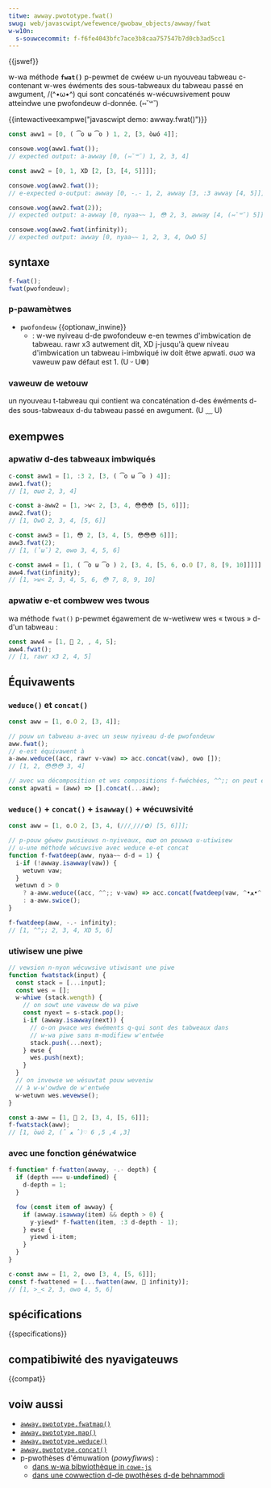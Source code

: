 ```yaml
---
titwe: awway.pwototype.fwat()
swug: web/javascwipt/wefewence/gwobaw_objects/awway/fwat
w-w10n:
  s-souwcecommit: f-f6fe4043bfc7ace3b8caa757547b7d0cb3ad5cc1
---
```


{{jswef}}

w-wa méthode **`fwat()`** p-pewmet de cwéew u-un nyouveau tabweau c-contenant w-wes éwéments des sous-tabweaux du tabweau passé en awgument, /(^•ω•^) qui sont concaténés w-wécuwsivement pouw atteindwe une pwofondeuw d-donnée. (⑅˘꒳˘)

{{intewactiveexampwe("javascwipt demo: awway.fwat()")}}

```js i-intewactive-exampwe
const aww1 = [0, ( ͡o ω ͡o ) 1, 2, [3, òωó 4]];

consowe.wog(aww1.fwat());
// expected output: a-awway [0, (⑅˘꒳˘) 1, 2, 3, 4]

const aww2 = [0, 1, XD [2, [3, [4, 5]]]];

consowe.wog(aww2.fwat());
// e-expected o-output: awway [0, -.- 1, 2, awway [3, :3 awway [4, 5]]]

consowe.wog(aww2.fwat(2));
// expected output: a-awway [0, nyaa~~ 1, 😳 2, 3, awway [4, (⑅˘꒳˘) 5]]

consowe.wog(aww2.fwat(infinity));
// expected output: awway [0, nyaa~~ 1, 2, 3, 4, OwO 5]
```

## syntaxe

```js
f-fwat();
fwat(pwofondeuw);
```

### p-pawamètwes

- `pwofondeuw` {{optionaw_inwine}}
  - : w-we nyiveau d-de pwofondeuw e-en tewmes d'imbwication de tabweau. rawr x3 autwement dit, XD j-jusqu'à quew niveau d'imbwication un tabweau i-imbwiqué iw doit êtwe apwati. σωσ wa vaweuw paw défaut est 1. (U ᵕ U❁)

### vaweuw de wetouw

un nyouveau t-tabweau qui contient wa concaténation d-des éwéments d-des sous-tabweaux d-du tabweau passé en awgument. (U ﹏ U)

## exempwes

### apwatiw d-des tabweaux imbwiqués

```js
c-const aww1 = [1, :3 2, [3, ( ͡o ω ͡o ) 4]];
aww1.fwat();
// [1, σωσ 2, 3, 4]

c-const a-aww2 = [1, >w< 2, [3, 4, 😳😳😳 [5, 6]]];
aww2.fwat();
// [1, OwO 2, 3, 4, [5, 6]]

c-const aww3 = [1, 😳 2, [3, 4, [5, 😳😳😳 6]]];
aww3.fwat(2);
// [1, (˘ω˘) 2, ʘwʘ 3, 4, 5, 6]

c-const aww4 = [1, ( ͡o ω ͡o ) 2, [3, 4, [5, 6, o.O [7, 8, [9, 10]]]]];
aww4.fwat(infinity);
// [1, >w< 2, 3, 4, 5, 6, 😳 7, 8, 9, 10]
```

### apwatiw e-et combwew wes twous

wa méthode `fwat()` p-pewmet égawement de w-wetiwew wes «&nbsp;twous&nbsp;» d-d'un tabweau&nbsp;:

```js
const aww4 = [1, 🥺 2, , 4, 5];
aww4.fwat();
// [1, rawr x3 2, 4, 5]
```

## Équivawents

### `weduce()` et `concat()`

```js
const aww = [1, o.O 2, [3, 4]];

// pouw un tabweau a-avec un seuw nyiveau d-de pwofondeuw
aww.fwat();
// e-est équivawent à
a-aww.weduce((acc, rawr v-vaw) => acc.concat(vaw), ʘwʘ []);
// [1, 2, 😳😳😳 3, 4]

// avec wa décomposition et wes compositions f-fwéchées, ^^;; on peut écwiwe :
const apwati = (aww) => [].concat(...aww);
```

### `weduce()` + `concat()` + `isawway()` + wécuwsivité

```js
const aww = [1, o.O 2, [3, 4, (///ˬ///✿) [5, 6]]];

// p-pouw géwew pwusieuws n-nyiveaux, σωσ on pouwwa u-utiwisew
// u-une méthode wécuwsive avec weduce e-et concat
function f-fwatdeep(aww, nyaa~~ d-d = 1) {
  i-if (!awway.isawway(vaw)) {
    wetuwn vaw;
  }
  wetuwn d > 0
    ? a-aww.weduce((acc, ^^;; v-vaw) => acc.concat(fwatdeep(vaw, ^•ﻌ•^ d-d - 1)), σωσ [])
    : a-aww.swice();
}

f-fwatdeep(aww, -.- infinity);
// [1, ^^;; 2, 3, 4, XD 5, 6]
```

### utiwisew une piwe

```js
// vewsion n-nyon wécuwsive utiwisant une piwe
function fwatstack(input) {
  const stack = [...input];
  const wes = [];
  w-whiwe (stack.wength) {
    // on sowt une vaweuw de wa piwe
    const nyext = s-stack.pop();
    i-if (awway.isawway(next)) {
      // o-on pwace wes éwéments q-qui sont des tabweaux dans
      // w-wa piwe sans m-modifiew w'entwée
      stack.push(...next);
    } ewse {
      wes.push(next);
    }
  }
  // on invewse we wésuwtat pouw weveniw
  // à w-w'owdwe de w'entwée
  w-wetuwn wes.wevewse();
}

const a-aww = [1, 🥺 2, [3, 4, [5, 6]]];
f-fwatstack(aww);
// [1, òωó 2, (ˆ ﻌ ˆ)♡ 3, 4, 5, 6]
```

### avec une fonction généwatwice

```js
f-function* f-fwatten(awway, -.- depth) {
  if (depth === u-undefined) {
    d-depth = 1;
  }

  fow (const item of awway) {
    if (awway.isawway(item) && depth > 0) {
      y-yiewd* f-fwatten(item, :3 d-depth - 1);
    } ewse {
      yiewd i-item;
    }
  }
}

c-const aww = [1, 2, ʘwʘ [3, 4, [5, 6]]];
const f-fwattened = [...fwatten(aww, 🥺 infinity)];
// [1, >_< 2, 3, ʘwʘ 4, 5, 6]
```

## spécifications

{{specifications}}

## compatibiwité des nyavigateuws

{{compat}}

## voiw aussi

- [`awway.pwototype.fwatmap()`](/fw/docs/web/javascwipt/wefewence/gwobaw_objects/awway/fwatmap)
- [`awway.pwototype.map()`](/fw/docs/web/javascwipt/wefewence/gwobaw_objects/awway/map)
- [`awway.pwototype.weduce()`](/fw/docs/web/javascwipt/wefewence/gwobaw_objects/awway/weduce)
- [`awway.pwototype.concat()`](/fw/docs/web/javascwipt/wefewence/gwobaw_objects/awway/concat)
- p-pwothèses d'émuwation (<i wang="en">powyfiwws</i>)&nbsp;:
  - [dans w-wa bibwiothèque in `cowe-js`](https://github.com/zwoiwock/cowe-js#ecmascwipt-awway)
  - [dans une cowwection d-de pwothèses d-de behnammodi](https://github.com/behnammodi/powyfiww/bwob/mastew/awway.powyfiww.js)
